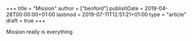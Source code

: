 +++
title = "Mission"
author = ["benford"]
publishDate = 2019-04-28T00:00:00+01:00
lastmod = 2019-07-11T12:51:21+01:00
type = "article"
draft = true
+++

Mission really is everything
